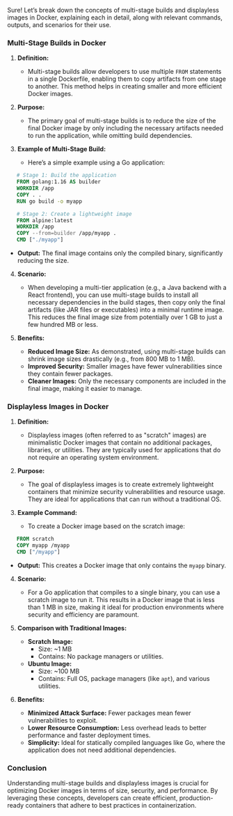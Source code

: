 Sure! Let’s break down the concepts of multi-stage builds and displayless images in Docker, explaining each in detail, along with relevant commands, outputs, and scenarios for their use.

### Multi-Stage Builds in Docker

1. **Definition:**
   - Multi-stage builds allow developers to use multiple `FROM` statements in a single Dockerfile, enabling them to copy artifacts from one stage to another. This method helps in creating smaller and more efficient Docker images.

2. **Purpose:**
   - The primary goal of multi-stage builds is to reduce the size of the final Docker image by only including the necessary artifacts needed to run the application, while omitting build dependencies.

3. **Example of Multi-Stage Build:**
   - Here’s a simple example using a Go application:

```dockerfile
   # Stage 1: Build the application
   FROM golang:1.16 AS builder
   WORKDIR /app
   COPY . .
   RUN go build -o myapp

   # Stage 2: Create a lightweight image
   FROM alpine:latest
   WORKDIR /app
   COPY --from=builder /app/myapp .
   CMD ["./myapp"]
```

   - **Output:** The final image contains only the compiled binary, significantly reducing the size.

4. **Scenario:**
   - When developing a multi-tier application (e.g., a Java backend with a React frontend), you can use multi-stage builds to install all necessary dependencies in the build stages, then copy only the final artifacts (like JAR files or executables) into a minimal runtime image. This reduces the final image size from potentially over 1 GB to just a few hundred MB or less.

5. **Benefits:**
   - **Reduced Image Size:** As demonstrated, using multi-stage builds can shrink image sizes drastically (e.g., from 800 MB to 1 MB).
   - **Improved Security:** Smaller images have fewer vulnerabilities since they contain fewer packages.
   - **Cleaner Images:** Only the necessary components are included in the final image, making it easier to manage.

### Displayless Images in Docker

1. **Definition:**
   - Displayless images (often referred to as "scratch" images) are minimalistic Docker images that contain no additional packages, libraries, or utilities. They are typically used for applications that do not require an operating system environment.

2. **Purpose:**
   - The goal of displayless images is to create extremely lightweight containers that minimize security vulnerabilities and resource usage. They are ideal for applications that can run without a traditional OS.

3. **Example Command:**
   - To create a Docker image based on the scratch image:

```dockerfile
   FROM scratch
   COPY myapp /myapp
   CMD ["/myapp"]
```

   - **Output:** This creates a Docker image that only contains the `myapp` binary.

4. **Scenario:**
   - For a Go application that compiles to a single binary, you can use a scratch image to run it. This results in a Docker image that is less than 1 MB in size, making it ideal for production environments where security and efficiency are paramount.

5. **Comparison with Traditional Images:**
   - **Scratch Image:**
     - Size: ~1 MB
     - Contains: No package managers or utilities.
   - **Ubuntu Image:**
     - Size: ~100 MB
     - Contains: Full OS, package managers (like `apt`), and various utilities.

6. **Benefits:**
   - **Minimized Attack Surface:** Fewer packages mean fewer vulnerabilities to exploit.
   - **Lower Resource Consumption:** Less overhead leads to better performance and faster deployment times.
   - **Simplicity:** Ideal for statically compiled languages like Go, where the application does not need additional dependencies.

### Conclusion

Understanding multi-stage builds and displayless images is crucial for optimizing Docker images in terms of size, security, and performance. By leveraging these concepts, developers can create efficient, production-ready containers that adhere to best practices in containerization.